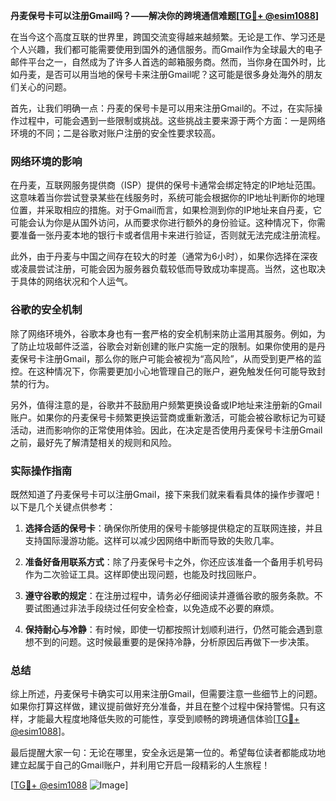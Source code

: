 **丹麦保号卡可以注册Gmail吗？——解决你的跨境通信难题[[TG💪+ @esim1088](https://t.me/s/esim1088)]**

在当今这个高度互联的世界里，跨国交流变得越来越频繁。无论是工作、学习还是个人兴趣，我们都可能需要使用到国外的通信服务。而Gmail作为全球最大的电子邮件平台之一，自然成为了许多人首选的邮箱服务商。然而，当你身在国外时，比如丹麦，是否可以用当地的保号卡来注册Gmail呢？这可能是很多身处海外的朋友们关心的问题。

首先，让我们明确一点：丹麦的保号卡是可以用来注册Gmail的。不过，在实际操作过程中，可能会遇到一些限制或挑战。这些挑战主要来源于两个方面：一是网络环境的不同；二是谷歌对账户注册的安全性要求较高。

### 网络环境的影响

在丹麦，互联网服务提供商（ISP）提供的保号卡通常会绑定特定的IP地址范围。这意味着当你尝试登录某些在线服务时，系统可能会根据你的IP地址判断你的地理位置，并采取相应的措施。对于Gmail而言，如果检测到你的IP地址来自丹麦，它可能会认为你是从国外访问，从而要求你进行额外的身份验证。这种情况下，你需要准备一张丹麦本地的银行卡或者信用卡来进行验证，否则就无法完成注册流程。

此外，由于丹麦与中国之间存在较大的时差（通常为6小时），如果你选择在深夜或凌晨尝试注册，可能会因为服务器负载较低而导致成功率提高。当然，这也取决于具体的网络状况和个人运气。

### 谷歌的安全机制

除了网络环境外，谷歌本身也有一套严格的安全机制来防止滥用其服务。例如，为了防止垃圾邮件泛滥，谷歌会对新创建的账户实施一定的限制。如果你使用的是丹麦保号卡注册Gmail，那么你的账户可能会被视为“高风险”，从而受到更严格的监控。在这种情况下，你需要更加小心地管理自己的账户，避免触发任何可能导致封禁的行为。

另外，值得注意的是，谷歌并不鼓励用户频繁更换设备或IP地址来注册新的Gmail账户。如果你的丹麦保号卡频繁更换运营商或重新激活，可能会被谷歌标记为可疑活动，进而影响你的正常使用体验。因此，在决定是否使用丹麦保号卡注册Gmail之前，最好先了解清楚相关的规则和风险。

### 实际操作指南

既然知道了丹麦保号卡可以注册Gmail，接下来我们就来看看具体的操作步骤吧！以下是几个关键点供参考：

1. **选择合适的保号卡**：确保你所使用的保号卡能够提供稳定的互联网连接，并且支持国际漫游功能。这样可以减少因网络中断而导致的失败几率。
   
2. **准备好备用联系方式**：除了丹麦保号卡之外，你还应该准备一个备用手机号码作为二次验证工具。这样即使出现问题，也能及时找回账户。
   
3. **遵守谷歌的规定**：在注册过程中，请务必仔细阅读并遵循谷歌的服务条款。不要试图通过非法手段绕过任何安全检查，以免造成不必要的麻烦。

4. **保持耐心与冷静**：有时候，即使一切都按照计划顺利进行，仍然可能会遇到意想不到的问题。这时候最重要的是保持冷静，分析原因后再做下一步决策。

### 总结

综上所述，丹麦保号卡确实可以用来注册Gmail，但需要注意一些细节上的问题。如果你打算这样做，建议提前做好充分准备，并且在整个过程中保持警惕。只有这样，才能最大程度地降低失败的可能性，享受到顺畅的跨境通信体验[[TG💪+ @esim1088](https://t.me/s/esim1088)]。

最后提醒大家一句：无论在哪里，安全永远是第一位的。希望每位读者都能成功地建立起属于自己的Gmail账户，并利用它开启一段精彩的人生旅程！

[[TG💪+ @esim1088](https://t.me/s/esim1088) ![Image](https://i.postimg.cc/4NQfJmqS/Snipaste-2025-05-13-00-14-12.png)]